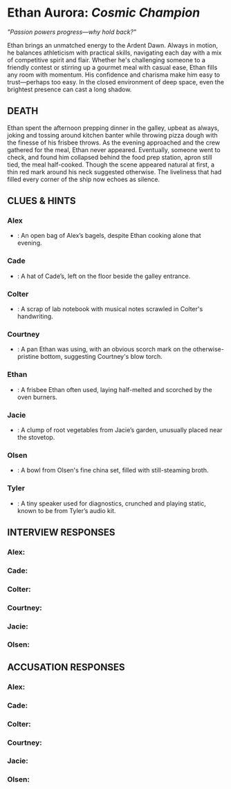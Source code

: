 # Ethan Aurora: *Cosmic Champion*

*"Passion powers progress—why hold back?"*

Ethan brings an unmatched energy to the Ardent Dawn. Always in motion, he balances athleticism with practical skills, navigating each day with a mix of competitive spirit and flair. Whether he's challenging someone to a friendly contest or stirring up a gourmet meal with casual ease, Ethan fills any room with momentum. His confidence and charisma make him easy to trust—perhaps too easy. In the closed environment of deep space, even the brightest presence can cast a long shadow.

## DEATH

Ethan spent the afternoon prepping dinner in the galley, upbeat as always, joking and tossing around kitchen banter while throwing pizza dough with the finesse of his frisbee throws. As the evening approached and the crew gathered for the meal, Ethan never appeared. Eventually, someone went to check, and found him collapsed behind the food prep station, apron still tied, the meal half-cooked. Though the scene appeared natural at first, a thin red mark around his neck suggested otherwise. The liveliness that had filled every corner of the ship now echoes as silence.

## CLUES & HINTS

### Alex
- : An open bag of Alex’s bagels, despite Ethan cooking alone that evening.

### Cade
- : A hat of Cade’s, left on the floor beside the galley entrance.

### Colter
- : A scrap of lab notebook with musical notes scrawled in Colter's handwriting.

### Courtney
- : A pan Ethan was using, with an obvious scorch mark on the otherwise-pristine bottom, suggesting Courtney's blow torch.

### Ethan
- : A frisbee Ethan often used, laying half-melted and scorched by the oven burners.

### Jacie
- : A clump of root vegetables from Jacie’s garden, unusually placed near the stovetop.

### Olsen
- : A bowl from Olsen's fine china set, filled with still-steaming broth.

### Tyler
- : A tiny speaker used for diagnostics, crunched and playing static, known to be from Tyler’s audio kit.

## INTERVIEW RESPONSES

### Alex:

> 

> 

### Cade:

> 

> 

### Colter:

> 

> 

### Courtney:

> 

> 

### Jacie:

> 

> 

### Olsen:

> 

> 

## ACCUSATION RESPONSES

### Alex:

> 

> 

### Cade:

> 

> 

### Colter:

> 

> 

### Courtney:

> 

> 

### Jacie:

> 

> 

### Olsen:

> 

> 